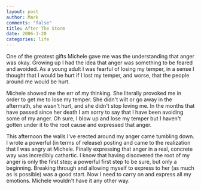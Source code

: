 ```yaml
--- 
layout: post
author: Mark
comments: "false"
title: After The Storm
date: 2006-3-20
categories: life
---
```

One of the greatest gifts Michele gave me was the understanding that anger was okay. Growing up I had the idea that anger was something to be feared and avoided. As a young adult I was fearful of losing my temper, in a sense I thought that I would be hurt if I lost my temper, and worse, that the people around me would be hurt.

Michele showed me the err of my thinking. She literally provoked me in order to get me to lose my temper. She didn't wilt or go away in the aftermath, she wasn't hurt, and she didn't stop loving me. In the months that have passed since her death I am sorry to say that I have been avoiding some of my anger. Oh sure, I blow up and lose my temper but I haven't gotten under it to the root cause and expressed that anger.

This afternoon the walls I've erected around my anger came tumbling down. I wrote a powerful (in terms of release) posting and came to the realization that I was angry at Michele. Finally expressing that anger in a real, concrete way was incredibly cathartic. I know that having discovered the root of my anger is only the first step; a powerful first step to be sure, but only a beginning. Breaking through and allowing myself to express to her (as much as is possible) was a good start. Now I need to carry on and express all my emotions. Michele wouldn't have it any other way.
